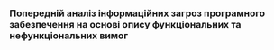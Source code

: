 ### Попередній аналіз інформаційних загроз програмного забезпечення на основі опису функціональних та нефункціональних вимог
